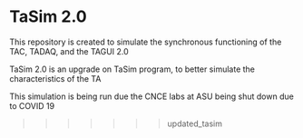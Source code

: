 
# TaSim 2.0

This repository is created to simulate the synchronous functioning of the TAC, TADAQ, and the TAGUI 2.0

TaSim 2.0 is an upgrade on TaSim program, to better simulate the characteristics of the TA

This simulation is being run due the CNCE labs at ASU being shut down due to COVID 19
>>>>>>> updated_tasim

